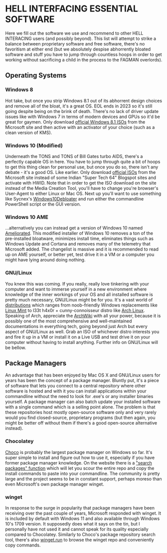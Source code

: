 # HELL INTERFACING ESSENTIAL SOFTWARE

Here we fill out the software we use and recommend to other HELL INTERACING users (and possibly beyond). This list will attempt to strike a balance between proprietary software and free software, there's no favoritism at either end (but we absolutely despise abhorrently bloated software and stuff you have to jump through countless hoops in order to get working without sacrificing a child in the process to the FAGMAN overlords).

## Operating Systems

### Windows 8
Hot take, but once you strip Windows 8.1 out of its abhorrent design choices and remove all of the bloat, it's a great OS. EOL ends in 2023 so it's still going despite being on the brink of death. There's no lack of driver update issues like with Windows 7 in terms of modern devices and GPUs so it'd be great for gaymen. Only download [official Windows 8.1 ISOs](https://www.microsoft.com/en-us/software-download/windows8ISO) from the Microsoft site and then active with an activator of your choice (such as a clean version of KMS).

### Windows 10 (Modified)
Underneath the TONS and TONS of Bill Gates turbo AIDS, there's a perfectly capable OS in here. You have to jump through quite a bit of hoops to get this thing clean for personal use, but once you do so, there isn't any debate - it's a good OS. Like earlier. Only download [official ISOs](https://www.microsoft.com/de-de/software-download/windows10) from the Microsoft site instead of some Indian "Super Tech 64" Blogspot sites and activate with HWID. Note that in order to get the ISO download on the site instead of the Media Creation Tool, you'll have to change you're browser's User-Agent to either Linux or Mac OS. Next up you'll want to use something like Sycnex's [Windows10Debloater](https://github.com/Sycnex/Windows10Debloater) and run either the commandline PowerShell script or the GUI version.

### Windows 10 AME
...alternatively you can instead get a version of Windows 10 named [Ameliorated](https://ameliorated.info/). This modified installer of Windows 10 removes a ton of the pre-installed bloatware, minimizes install time, eliminates things such as Windows Update and Cortana and removes many of the telemetry that Microsoft added. The changelist is massive and it is recommended to read up on AME yourself, or better yet, test drive it in a VM or a computer you might have lying around doing nothing.

### GNU/Linux
You knew this was coming. If you really, really love tinkering with your computer and want to immerse yourself in a new environment where knowledge of the inner workings of your OS and all installed software is pretty much necessary, GNU/Linux might be for you. It's a vast world of [distributions](https://distrowatch.com/) which ranges from noob-friendly Windows replacements like [Linux Mint](https://linuxmint.com/) to l33t h4x0r + cunny-connoisseur distro like [Arch Linux](https://archlinux.org/). Speaking of Arch, appreciate the [ArchWiki](https://wiki.archlinux.org/) with all your power, because it is possibly one of the most comprehensive and well-maintained documentations in everything tech, going beyond just Arch but every aspect of GNU/Linux as well. Grab an ISO of whichever distro interests you and fire it up in a VM or install it on a Live USB and test drive it on your computer without having to install anything. Further info on GNU/Linux will be bellow.

## Package Managers
An advantage that has been enjoyed by Mac OS X and GNU/Linux users for years has been the concept of a package manager. Bluntly put, it's a piece of software that lets you connect to a central repository where other software is hosted and with it you can install applications within your commandline without the need to look for .exe's or any installer binaries yourself. A package manager can also batch update your installed software with a single command which is a selling point alone. The problem is that these repositories host mostly open-source software only and very rarely would you find closed-source, proprietary programs (but then again, you might be better off without them if there's a good open-source alternative instead).

### Chocolatey
[Choco](https://chocolatey.org/) is probably the largest package manager on Windows so far. It's super simple to install and figure out how to use it, especially if you have former package manager knowledge. On the website there is a ["search packages" function](https://community.chocolatey.org/packages) which will let you scour the entire repo and copy the install commands to paste into your commandline. The community is pretty large and the project seems to be in constant support, perhaps moreso than even Microsoft's own package manager winget.

### winget
In response to the surge in popularity that package managers have been receiving over the past couple of years, Microsoft responded with winget. It is included by default with Windows 11 and also available through Windows 10's 1709 version. It supposedly does what it says on the tin, but I personally have not used it and cannot speak for its quality especially compared to Chocolatey. Similarly to Choco's package repository search tool, there's also [winget.run](https://winget.run/) to browse the winget repo and conveniently copy commands.